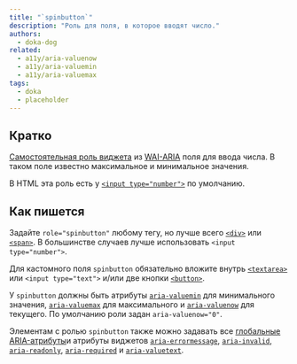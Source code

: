 ```yaml
---
title: "`spinbutton`"
description: "Роль для поля, в которое вводят число."
authors:
  - doka-dog
related:
  - a11y/aria-valuenow
  - a11y/aria-valuemin
  - a11y/aria-valuemax
tags:
  - doka
  - placeholder
---
```


## Кратко

[Самостоятельная роль виджета](/a11y/aria-roles/#roli-vidzhetov) из [WAI-ARIA](/a11y/aria-intro/#specifikaciya) поля для ввода числа. В таком поле известно максимальное и минимальное значения.

В HTML эта роль есть у [`<input type="number">`](/html/input/) по умолчанию.

## Как пишется

Задайте `role="spinbutton"` любому тегу, но лучше всего [`<div>`](/html/div/) или [`<span>`](/html/span/). В большинстве случаев лучше использовать `<input type="number">`.

Для кастомного поля `spinbutton` обязательно вложите внутрь [`<textarea>`](/html/textarea/) или `<input type="text">` и/или две кнопки [`<button>`](/html/button/).

У `spinbutton` должны быть атрибуты [`aria-valuemin`](/a11y/aria-valuemin/) для минимального значения, [`aria-valuemax`](/a11y/aria-valuemax/) для максимального и [`aria-valuenow`](/a11y/aria-valuenow/) для текущего. По умолчанию роли задан `aria-valuenow="0"`.

Элементам с ролью `spinbutton` также можно задавать все [глобальные ARIA-атрибуты](/a11y/aria-attrs/#globalnye-atributy)и атрибуты виджетов [`aria-errormessage`](/a11y/aria-errormessage/), [`aria-invalid`](/a11y/aria-invalid/), [`aria-readonly`](/a11y/aria-readonly/), [`aria-required`](/a11y/aria-required/) и [`aria-valuetext`](/a11y/aria-valuetext/).
